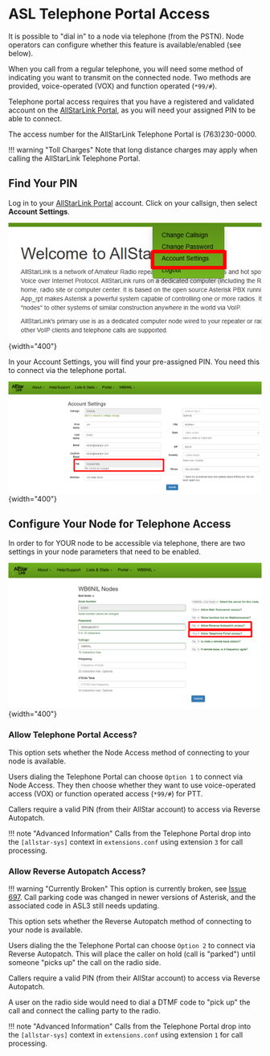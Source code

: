 # ASL Telephone Portal Access
It is possible to "dial in" to a node via telephone (from the PSTN). Node operators can configure whether this feature is available/enabled (see below).

When you call from a regular telephone, you will need some method of indicating you want to transmit on the connected node. Two methods are provided, voice-operated (VOX) and function operated (`*99/#`).

Telephone portal access requires that you have a registered and validated account on the [AllStarLink Portal](https://www.allstarlink.org/portal), as you will need your assigned PIN to be able to connect.

The access number for the AllStarLink Telephone Portal is (763)230-0000. 

!!! warning "Toll Charges"
    Note that long distance charges may apply when calling the AllStarLink Telephone Portal.

## Find Your PIN
Log in to your [AllStarLink Portal](https://www.allstarlink.org/portal) account. Click on your callsign, then select **Account Settings**.

![Step 1 Account Settings](img/1_account_settings.png){width="400"}

In your Account Settings, you will find your pre-assigned PIN. You need this to connect via the telephone portal.

![Step 2 Portal PIN](img/2_portal_pin.png){width="400"}


## Configure Your Node for Telephone Access
In order to for YOUR node to be accessible via telephone, there are two settings in your node parameters that need to be enabled.

![Step 3 Node Parameters](img/3_node_parameters.png){width="400"}

### Allow Telephone Portal Access?
This option sets whether the Node Access method of connecting to your node is available.

Users dialing the Telephone Portal can choose `Option 1` to connect via Node Access. They then choose whether they want to use voice-operated access (VOX) or function operated access (`*99/#`) for PTT. 

Callers require a valid PIN (from their AllStar account) to access via Reverse Autopatch.

!!! note "Advanced Information"
    Calls from the Telephone Portal drop into the `[allstar-sys]` context in `extensions.conf` using extension `3` for call processing.

### Allow Reverse Autopatch Access?
!!! warning "Currently Broken"
    This option is currently broken, see [Issue 697](https://github.com/AllStarLink/app_rpt/issues/697). Call parking code was changed in newer versions of Asterisk, and the associated code in ASL3 still needs updating.

This option sets whether the Reverse Autopatch method of connecting to your node is available.

Users dialing the the Telephone Portal can choose `Option 2` to connect via Reverse Autopatch. This will place the caller on hold (call is "parked") until someone "picks up" the call on the radio side.

Callers require a valid PIN (from their AllStar account) to access via Reverse Autopatch.

A user on the radio side would need to dial a DTMF code to "pick up" the call and connect the calling party to the radio.

!!! note "Advanced Information"
    Calls from the Telephone Portal drop into the `[allstar-sys]` context in `extensions.conf` using extension `1` for call processing.
